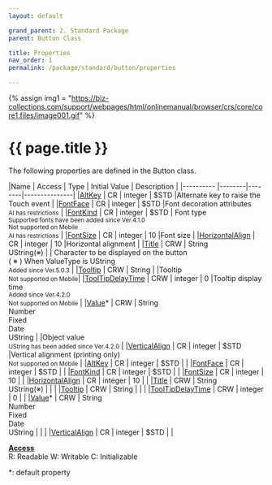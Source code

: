 ```yaml
---
layout: default

grand_parent: 2. Standard Package
parent: Button Class

title: Properties
nav_order: 1
permalink: /package/standard/button/properties

---
```

{% assign img1 = "https://biz-collections.com/support/webpages/html/onlinemanual/browser/crs/core/core1.files/image001.gif" %}


# {{ page.title }}

The following properties are defined in the Button class.

|Name       | Access | Type   | Initial Value |  Description |
|----------	|--------|--------|---------------|
|[AltKey](/package/standard/button/properties/altkey) | CR | integer | $STD |Alternate key to raise the Touch event |
|[FontFace](/package/standard/button/properties/fontface) | CR | integer | $STD |Font decoration attributes <br> <small>AI has restrictions</small> |
|[FontKind](/package/standard/button/properties/fontkind) | CR | integer | $STD |	Font type<br><small>Supported fonts have been added since Ver.4.1.0<br>Not supported on Mobile<br>AI has restrictions</small> |
|[FontSize](/package/standard/button/properties/fontsize) | CR | integer | 10 |Font size |
|[HorizontalAlign](/package/standard/button/properties/horizontalAlign) | CR | integer | 10 |Horizontal alignment |
|[Title](/package/standard/button/properties/title) | CRW | String<br>UString(※) | | Character to be displayed on the button<br> ( ※ ) When ValueType is UString <br><small>Added since Ver.5.0.3</small> |
|[Tooltip](/package/standard/button/properties/tooltip) | CRW | String |  |Tooltip <br><small>Not supported on Mobile</small>|
|[ToolTipDelayTime](/package/standard/button/properties/tooltipdelaytime) | CRW | integer | 0 |Tooltip display time<br><small>Added since Ver.4.2.0<br>Not supported on Mobile</small> |
|[Value](/package/standard/button/properties/value)* | CRW | String<br>Number<br>Fixed<br>Date<br>UString |  |Object value<br><small>UString has been added since Ver.4.2.0</small> |
|[VerticalAlign](/package/standard/button/properties/verticalAlign) | CR | integer | $STD |Vertical alignment (printing only)<br><small>Not supported on Mobile</small> |
|[AltKey](/package/standard/button/properties/altkey) | CR | integer | $STD | |
|[FontFace](/package/standard/button/properties/fontface) | CR | integer | $STD | |
|[FontKind](/package/standard/button/properties/fontkind) | CR | integer | $STD | |
|[FontSize](/package/standard/button/properties/fontsize) | CR | integer | 10 | |
|[HorizontalAlign](/package/standard/button/properties/horizontalalign) | CR | integer | 10 | |
|[Title](/package/standard/button/properties/title) | CRW | String<br>UString(※) |  | |
|[Tooltip](/package/standard/button/properties/tooltip) | CRW | String |  | |
|[ToolTipDelayTime](/package/standard/button/properties/tooltipdelaytime) | CRW | integer | 0 | |
|[Value](/package/standard/button/properties/value)* | CRW | String<br>Number<br>Fixed<br>Date<br>UString |  | |
|[VerticalAlign](/package/standard/button/properties/verticalalign) | CR | integer | $STD | |

<u><b>Access</b></u><br>
R: Readable
W: Writable
C: Initializable

*: default property